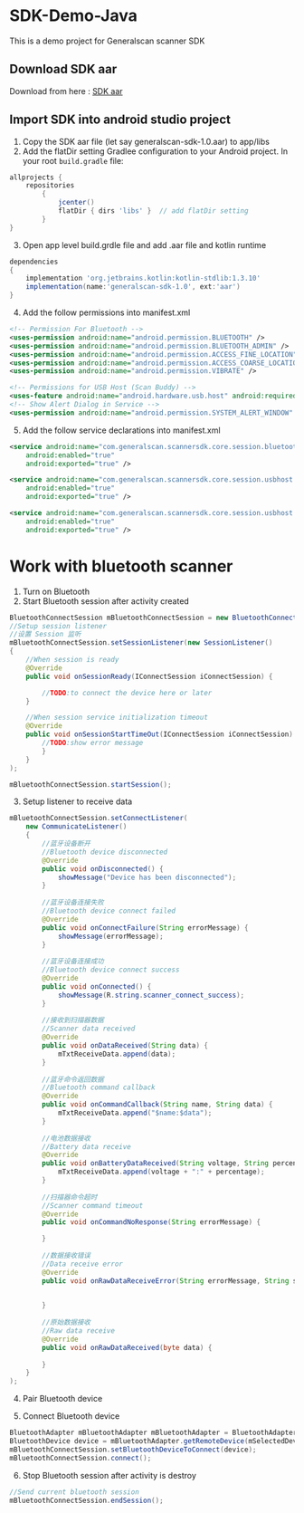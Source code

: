 # SDK-Demo-Java

This is a demo project for Generalscan scanner SDK


## Download SDK aar

Download from here : [SDK aar](download/sdk-aar.zip)

## Import SDK into android studio project
1) Copy the SDK aar file (let say generalscan-sdk-1.0.aar) to app/libs
2) Add the flatDir setting Gradlee configuration to your Android project. In your root `build.gradle` file:
```groovy
allprojects { 
	repositories 
		{ 
			jcenter() 
			flatDir { dirs 'libs' }  // add flatDir setting
		} 
}
```


3) Open app level build.grdle file and add .aar file and kotlin runtime
```groovy
dependencies 
{ 
	implementation 'org.jetbrains.kotlin:kotlin-stdlib:1.3.10' 
	implementation(name:'generalscan-sdk-1.0', ext:'aar') 
}
```


4) Add the follow permissions into manifest.xml
```xml
<!-- Permission For Bluetooth -->
<uses-permission android:name="android.permission.BLUETOOTH" />
<uses-permission android:name="android.permission.BLUETOOTH_ADMIN" />
<uses-permission android:name="android.permission.ACCESS_FINE_LOCATION" />
<uses-permission android:name="android.permission.ACCESS_COARSE_LOCATION" />
<uses-permission android:name="android.permission.VIBRATE" />

<!-- Permissions for USB Host (Scan Buddy) -->
<uses-feature android:name="android.hardware.usb.host" android:required="true" />
<!-- Show Alert Dialog in Service -->
<uses-permission android:name="android.permission.SYSTEM_ALERT_WINDOW" />
```


5) Add the follow service declarations into manifest.xml
```xml
<service android:name="com.generalscan.scannersdk.core.session.bluetooth.service.BluetoothConnectService"
    android:enabled="true"
    android:exported="true" />

<service android:name="com.generalscan.scannersdk.core.session.usbhost.service.UsbHostService"
    android:enabled="true"
    android:exported="true" />

<service android:name="com.generalscan.scannersdk.core.session.usbhost.service.FloatingScanButtonService"
    android:enabled="true"
    android:exported="true" />
```


# Work with bluetooth scanner
1) Turn on Bluetooth
2) Start Bluetooth session after activity created
```java
BluetoothConnectSession mBluetoothConnectSession = new BluetoothConnectSession(this);
//Setup session listener	
//设置 Session 监听
mBluetoothConnectSession.setSessionListener(new SessionListener()	
{
	//When session is ready
	@Override
	public void onSessionReady(IConnectSession iConnectSession) {

		//TODO:to connect the device here or later
	}

	//When session service initialization timeout
	@Override
	public void onSessionStartTimeOut(IConnectSession iConnectSession) {
		//TODO:show error message
		}
	}
);

mBluetoothConnectSession.startSession();
```

3) Setup listener to receive data
```java
mBluetoothConnectSession.setConnectListener(
	new CommunicateListener()
	{
		//蓝牙设备断开
		//Bluetooth device disconnected
		@Override
		public void onDisconnected() { 
			showMessage("Device has been disconnected");
		}
		
		//蓝牙设备连接失败
		//Bluetooth device connect failed
		@Override
		public void onConnectFailure(String errorMessage) { 
			showMessage(errorMessage);
		}
		
		//蓝牙设备连接成功
		//Bluetooth device connect success
		@Override
		public void onConnected() { 
			showMessage(R.string.scanner_connect_success); 
		}
		
		//接收到扫描器数据
		//Scanner data received
		@Override
		public void onDataReceived(String data) { 
			mTxtReceiveData.append(data);
		}
		
		//蓝牙命令返回数据
		//Bluetooth command callback
		@Override
		public void onCommandCallback(String name, String data) {
			mTxtReceiveData.append("$name:$data"); 
		}
		
		//电池数据接收
		//Battery data receive
		@Override
		public void onBatteryDataReceived(String voltage, String percentage) {
			mTxtReceiveData.append(voltage + ":" + percentage);
		}
		
		//扫描器命令超时
		//Scanner command timeout
		@Override
		public void onCommandNoResponse(String errorMessage) {

		}
		
		//数据接收错误
		//Data receive error
		@Override
		public void onRawDataReceiveError(String errorMessage, String source) {

		
		}
		
		//原始数据接收
		//Raw data receive
		@Override
		public void onRawDataReceived(byte data) {
		 
		}
	}
);
```

4) Pair Bluetooth device

5) Connect Bluetooth device
```java
BluetoothAdapter mBluetoothAdapter mBluetoothAdapter = BluetoothAdapter.getDefaultAdapter()
BluetoothDevice device = mBluetoothAdapter.getRemoteDevice(mSelectedDeviceAddress); 
mBluetoothConnectSession.setBluetoothDeviceToConnect(device);
mBluetoothConnectSession.connect();
```

6) Stop Bluetooth session after activity is destroy
```java
//Send current bluetooth session
mBluetoothConnectSession.endSession();
```

